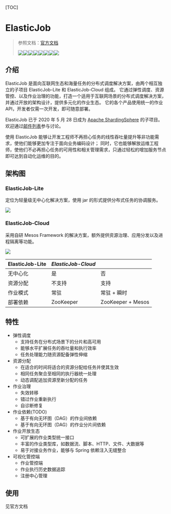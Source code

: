 [TOC]



# ElasticJob



> 参照文档：[官方文档](https://shardingsphere.apache.org/elasticjob/current/cn/overview/)
>
> ![](https://img.shields.io/badge/license-Apache%202-4EB1BA.svg)![](https://img.shields.io/github/release/apache/shardingsphere-elasticjob.svg)![](https://maven-badges.herokuapp.com/maven-central/org.apache.shardingsphere.elasticjob/elasticjob/badge.svg)![](https://secure.travis-ci.org/apache/shardingsphere-elasticjob.png?branch=master)![](https://coveralls.io/repos/github/apache/shardingsphere-elasticjob/badge.svg?branch=master)![](https://img.shields.io/github/stars/apache/shardingsphere-elasticjob.svg?style=social&label=Star)![](https://img.shields.io/github/forks/apache/shardingsphere-elasticjob.svg?style=social&label=Fork)![](https://img.shields.io/github/watchers/apache/shardingsphere-elasticjob.svg?style=social&label=Watch)

## 介绍

 ElasticJob 是面向互联网生态和海量任务的分布式调度解决方案，由两个相互独立的子项目 ElasticJob-Lite 和 ElasticJob-Cloud 组成。 它通过弹性调度、资源管控、以及作业治理的功能，打造一个适用于互联网场景的分布式调度解决方案，并通过开放的架构设计，提供多元化的作业生态。 它的各个产品使用统一的作业 API，开发者仅需一次开发，即可随意部署。

ElasticJob 已于 2020 年 5 月 28 日成为 [Apache ShardingSphere](https://shardingsphere.apache.org/) 的子项目。 欢迎通过[邮件列表](mailto:dev@shardingsphere.apache.org)参与讨论。

使用 ElasticJob 能够让开发工程师不再担心任务的线性吞吐量提升等非功能需求，使他们能够更加专注于面向业务编码设计； 同时，它也能够解放运维工程师，使他们不必再担心任务的可用性和相关管理需求，只通过轻松的增加服务节点即可达到自动化运维的目的。

## 架构图

### ElasticJob-Lite

定位为轻量级无中心化解决方案，使用 jar 的形式提供分布式任务的协调服务。

![](https://shardingsphere.apache.org/elasticjob/current/img/architecture/elasticjob_lite.png)

### ElasticJob-Cloud

采用自研 Mesos Framework 的解决方案，额外提供资源治理、应用分发以及进程隔离等功能。

![](https://shardingsphere.apache.org/elasticjob/current/img/architecture/elasticjob_cloud.png)

| ElasticJob-Lite | *ElasticJob-Cloud* |                   |
| :-------------- | :----------------- | ----------------- |
| 无中心化        | 是                 | 否                |
| 资源分配        | 不支持             | 支持              |
| 作业模式        | 常驻               | 常驻 + 瞬时       |
| 部署依赖        | ZooKeeper          | ZooKeeper + Mesos |

## 特性

- 弹性调度
  - 支持任务在分布式场景下的分片和高可用
  - 能够水平扩展任务的吞吐量和执行效率
  - 任务处理能力随资源配备弹性伸缩
- 资源分配
  - 在适合的时间将适合的资源分配给任务并使其生效
  - 相同任务聚合至相同的执行器统一处理
  - 动态调配追加资源至新分配的任务
- 作业治理
  - 失效转移
  - 错过作业重新执行
  - 自诊断修复
- 作业依赖(TODO)
  - 基于有向无环图（DAG）的作业间依赖
  - 基于有向无环图（DAG）的作业分片间依赖
- 作业开放生态
  - 可扩展的作业类型统一接口
  - 丰富的作业类型库，如数据流、脚本、HTTP、文件、大数据等
  - 易于对接业务作业，能够与 Spring 依赖注入无缝整合
- 可视化管控端
  - 作业管控端
  - 作业执行历史数据追踪
  - 注册中心管理

## 使用

见官方文档







